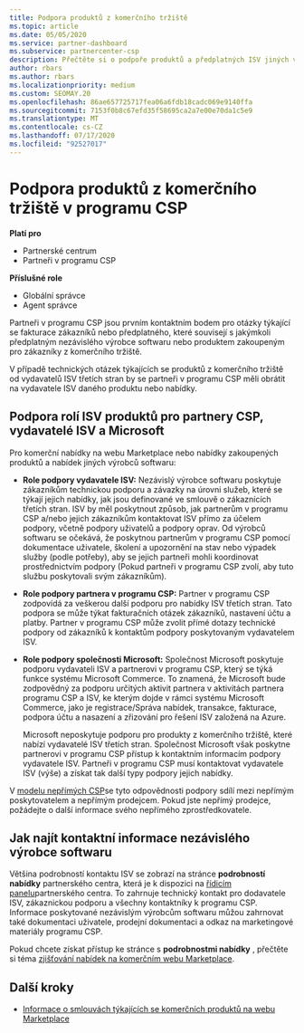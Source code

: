 ```yaml
---
title: Podpora produktů z komerčního tržiště
ms.topic: article
ms.date: 05/05/2020
ms.service: partner-dashboard
ms.subservice: partnercenter-csp
description: Přečtěte si o podpoře produktů a předplatných ISV jiných výrobců na komerčním tržišti programu CSP.
author: rbars
ms.author: rbars
ms.localizationpriority: medium
ms.custom: SEOMAY.20
ms.openlocfilehash: 86ae657725717fea06a6fdb18cadc069e9140ffa
ms.sourcegitcommit: 7153f0b8c67efd35f58695ca2a7e00e70da1c5e9
ms.translationtype: MT
ms.contentlocale: cs-CZ
ms.lasthandoff: 07/17/2020
ms.locfileid: "92527017"
---
```

# <a name="support-for-commercial-marketplace-products-in-the-csp-program"></a>Podpora produktů z komerčního tržiště v programu CSP

**Platí pro**

- Partnerské centrum
- Partneři v programu CSP

**Příslušné role**

- Globální správce
- Agent správce

Partneři v programu CSP jsou prvním kontaktním bodem pro otázky týkající se fakturace zákazníků nebo předplatného, které souvisejí s jakýmkoli předplatným nezávislého výrobce softwaru nebo produktem zakoupeným pro zákazníky z komerčního tržiště.

V případě technických otázek týkajících se produktů z komerčního tržiště od vydavatelů ISV třetích stran by se partneři v programu CSP měli obrátit na vydavatele ISV daného produktu nebo nabídky.

## <a name="support-roles-of-isv-products-for-csp-partners-isv-publishers-and-microsoft"></a>Podpora rolí ISV produktů pro partnery CSP, vydavatelé ISV a Microsoft

Pro komerční nabídky na webu Marketplace nebo nabídky zakoupených produktů a nabídek jiných výrobců softwaru:

- **Role podpory vydavatele ISV:** Nezávislý výrobce softwaru poskytuje zákazníkům technickou podporu a závazky na úrovni služeb, které se týkají jejich nabídky, jak jsou definované ve smlouvě o zákaznících třetích stran. ISV by měl poskytnout způsob, jak partnerům v programu CSP a/nebo jejich zákazníkům kontaktovat ISV přímo za účelem podpory, včetně podpory uživatelů a podpory oprav. Od výrobců softwaru se očekává, že poskytnou partnerům v programu CSP pomocí dokumentace uživatele, školení a upozornění na stav nebo výpadek služby (podle potřeby), aby se jejich partneři mohli koordinovat prostřednictvím podpory (Pokud partneři v programu CSP zvolí, aby tuto službu poskytovali svým zákazníkům).

- **Role podpory partnera v programu CSP:** Partner v programu CSP zodpovídá za veškerou další podporu pro nabídky ISV třetích stran. Tato podpora se může týkat fakturačních otázek zákazníků, nastavení účtu a platby. Partner v programu CSP může zvolit přímé dotazy technické podpory od zákazníků k kontaktům podpory poskytovaným vydavatelem ISV.

- **Role podpory společnosti Microsoft:** Společnost Microsoft poskytuje podporu vydavateli ISV a partnerovi v programu CSP, který se týká funkce systému Microsoft Commerce. To znamená, že Microsoft bude zodpovědný za podporu určitých aktivit partnera v aktivitách partnera programu CSP a ISV, ke kterým dojde v rámci systému Microsoft Commerce, jako je registrace/Správa nabídek, transakce, fakturace, podpora účtu a nasazení a zřizování pro řešení ISV založená na Azure.

    Microsoft neposkytuje podporu pro produkty z komerčního tržiště, které nabízí vydavatelé ISV třetích stran. Společnost Microsoft však poskytne partnerovi v programu CSP přístup k kontaktním informacím podpory vydavatele ISV. Partneři v programu CSP musí kontaktovat vydavatele ISV (výše) a získat tak další typy podpory jejich nabídky.

V [modelu nepřímých CSP](csp-overview.md#indirect-model)se tyto odpovědnosti podpory sdílí mezi nepřímým poskytovatelem a nepřímým prodejcem. Pokud jste nepřímý prodejce, požádejte o další informace svého nepřímého zprostředkovatele.

## <a name="how-to-find-isv-contact-information"></a>Jak najít kontaktní informace nezávislého výrobce softwaru

Většina podrobností kontaktu ISV se zobrazí na stránce **podrobností nabídky** partnerského centra, která je k dispozici na [řídicím panelu](https://partner.microsoft.com/dashboard)partnerského centra. To zahrnuje technický kontakt pro dodavatele ISV, zákaznickou podporu a všechny kontaktníky k programu CSP. Informace poskytované nezávislým výrobcům softwaru můžou zahrnovat také dokumentaci uživatele, prodejní dokumentaci a odkaz na marketingové materiály programu CSP.

Pokud chcete získat přístup ke stránce s **podrobnostmi nabídky** , přečtěte si téma [zjišťování nabídek na komerčním webu Marketplace](csp-commercial-marketplace-discover.md#view-marketplace-offers-in-partner-center).

## <a name="next-steps"></a>Další kroky

- [Informace o smlouvách týkajících se komerčních produktů na webu Marketplace](csp-commercial-marketplace-contracting.md)
